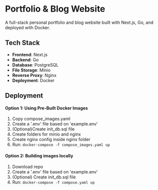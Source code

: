 # Portfolio & Blog Website  
A full-stack personal portfolio and blog website built with Next.js, Go, and deployed with Docker.  
## Tech Stack  
- **Frontend**: Next.js  
- **Backend**: Go  
- **Database**: PostgreSQL  
- **File Storage**: Minio  
- **Reverse Proxy**: Nginx  
- **Deployment**: Docker 
## Deployment
#### Option 1: Using Pre-Built Docker Images 
  1. Copy compose_images.yaml
  2. Create a '.env' file based on 'example.env'
  3. (Optional)Create init_db.sql file
  4. Create folders for minio and nginx
  5. Create nginx config inside nginx folder
  6. Run: ```docker-compose -f compose_images.yaml up```
####  Option 2: Building images locally
  1. Download repo
  2. Create a '.env' file based on 'example.env'
  3. (Optional) Create init_db.sql file
  4. Run: ```docker-compose -f compose.yaml up```
